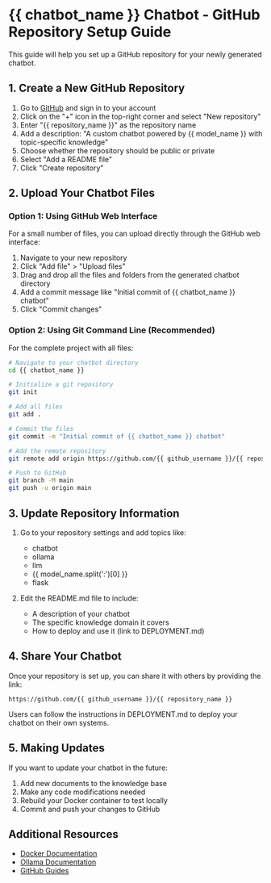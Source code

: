 # {{ chatbot_name }} Chatbot - GitHub Repository Setup Guide

This guide will help you set up a GitHub repository for your newly generated chatbot.

## 1. Create a New GitHub Repository

1. Go to [GitHub](https://github.com) and sign in to your account
2. Click on the "+" icon in the top-right corner and select "New repository"
3. Enter "{{ repository_name }}" as the repository name
4. Add a description: "A custom chatbot powered by {{ model_name }} with topic-specific knowledge"
5. Choose whether the repository should be public or private
6. Select "Add a README file"
7. Click "Create repository"

## 2. Upload Your Chatbot Files

### Option 1: Using GitHub Web Interface

For a small number of files, you can upload directly through the GitHub web interface:

1. Navigate to your new repository
2. Click "Add file" > "Upload files"
3. Drag and drop all the files and folders from the generated chatbot directory
4. Add a commit message like "Initial commit of {{ chatbot_name }} chatbot"
5. Click "Commit changes"

### Option 2: Using Git Command Line (Recommended)

For the complete project with all files:

```bash
# Navigate to your chatbot directory
cd {{ chatbot_name }}

# Initialize a git repository
git init

# Add all files
git add .

# Commit the files
git commit -m "Initial commit of {{ chatbot_name }} chatbot"

# Add the remote repository
git remote add origin https://github.com/{{ github_username }}/{{ repository_name }}.git

# Push to GitHub
git branch -M main
git push -u origin main
```

## 3. Update Repository Information

1. Go to your repository settings and add topics like:
   - chatbot
   - ollama
   - llm
   - {{ model_name.split(':')[0] }}
   - flask

2. Edit the README.md file to include:
   - A description of your chatbot
   - The specific knowledge domain it covers
   - How to deploy and use it (link to DEPLOYMENT.md)

## 4. Share Your Chatbot

Once your repository is set up, you can share it with others by providing the link:

```
https://github.com/{{ github_username }}/{{ repository_name }}
```

Users can follow the instructions in DEPLOYMENT.md to deploy your chatbot on their own systems.

## 5. Making Updates

If you want to update your chatbot in the future:

1. Add new documents to the knowledge base
2. Make any code modifications needed
3. Rebuild your Docker container to test locally
4. Commit and push your changes to GitHub

## Additional Resources

- [Docker Documentation](https://docs.docker.com/)
- [Ollama Documentation](https://ollama.com/docs)
- [GitHub Guides](https://guides.github.com/)
